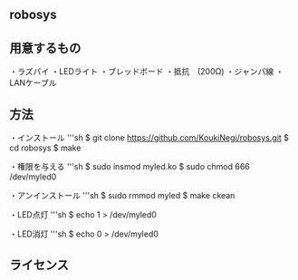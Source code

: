 ## robosys



## 用意するもの
・ラズパイ
・LEDライト
・ブレッドボード
・抵抗　(200Ω)
・ジャンパ線
・LANケーブル

## 方法
・インストール
'''sh
$ git clone https://github.com/KoukiNegi/robosys.git
$ cd robosys
$ make

・権限を与える
'''sh
$ sudo insmod myled.ko
$ sudo chmod 666 /dev/myled0

・アンインストール
'''sh
$ sudo rmmod myled
$ make ckean

・LED点灯
'''sh
$ echo 1 > /dev/myled0

・LED消灯
'''sh
$ echo 0 > /dev/myled0

## ライセンス





